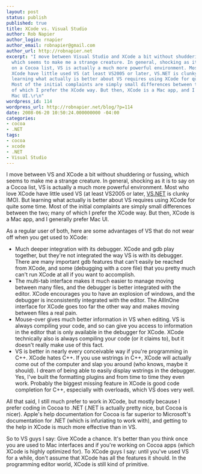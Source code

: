 ```yaml
---
layout: post
status: publish
published: true
title: XCode vs. Visual Studio
author: Rob Napier
author_login: rnapier
author_email: robnapier@gmail.com
author_url: http://robnapier.net
excerpt: "I move between Visual Studio and XCode a bit without shuddering or fussing,
  which seems to make me a strange creature. In general, shocking as it is to say
  on a Cocoa list, VS is actually a much more powerful environment. Most who love
  XCode have little used VS (at least VS2005 or later, VS.NET is clunky IMO). But
  learning what actually is better about VS requires using XCode for quite some time.
  Most of the initial complaints are simply small differences between the two; many
  of which I prefer the XCode way. But then, XCode is a Mac app, and I generally prefer
  Mac UI.\r\n"
wordpress_id: 114
wordpress_url: http://robnapier.net/blog/?p=114
date: 2008-06-20 10:50:24.000000000 -04:00
categories:
- cocoa
- .NET
tags:
- cocoa
- xcode
- .NET
- Visual Studio
---
```

I move between VS and XCode a bit without shuddering or fussing, which seems to make me a strange creature. In general, shocking as it is to say on a Cocoa list, VS is actually a much more powerful environment. Most who love XCode have little used VS (at least VS2005 or later, <a href="http://vs.net/" target="_blank">VS.NET</a> is clunky IMO). But learning what actually is better about VS requires using XCode for quite some time. Most of the initial complaints are simply small differences between the two; many of which I prefer the XCode way. But then, XCode is a Mac app, and I generally prefer Mac UI.

<a id="more"></a><a id="more-114"></a>As a regular user of both, here are some advantages of VS that do not wear off when you get used to XCode:
<ul>
	<li>Much deeper integration with its debugger. XCode and gdb play together, but they're not integrated the way VS is with its debugger. There are many important gdb features that can't easily be reached from XCode, and some (debugging with a core file) that you pretty much can't run XCode at all if you want to accomplish.</li>
	<li>The multi-tab interface makes it much easier to manage moving between many files, and the debugger is better integrated with the editor. XCode encourages you to have an explosion of windows, and the debugger is inconsistently integrated with the editor. The AllInOne interface for XCode goes too far the other way and makes moving between files a real pain.</li>
	<li>Mouse-over gives much better information in VS when editing. VS is always compiling your code, and so can give you access to information in the editor that is only available in the debugger for XCode. XCode technically also is always compiling your code (or it claims to), but it doesn't really make use of this fact.</li>
	<li>VS is better in nearly every conceivable way if you're programming in C++. XCode hates C++. If you use wstrings in C++, XCode will actually come out of the computer and slap you around (who knows, maybe it should). I dream of being able to easily display wstrings in the debugger. Yes, I've built the formatting plugins and from time to time they even work. Probably the biggest missing feature in XCode is good code completion for C++, especially with overloads, which VS does very well.</li>
</ul>
All that said, I still much prefer to work in XCode, but mostly because I prefer coding in Cocoa to .NET (.NET is actually pretty nice, but Cocoa is nicer). Apple's help documentation for Cocoa is far superior to Microsoft's documentation for .NET (which is infuriating to work with), and getting to the help in XCode is much more effective than in VS.

So to VS guys I say: Give XCode a chance. It's better than you think once you are used to Mac interfaces and if you're working on Cocoa apps (which XCode is highly optimized for). To XCode guys I say: until you've used VS for a while, don't assume that XCode has all the features it should. In the programming editor world, XCode is still kind of primitive.
